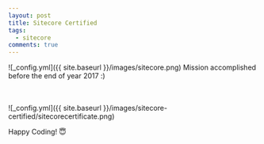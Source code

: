 ```yaml
---
layout: post
title: Sitecore Certified
tags:
  - sitecore  
comments: true
---
```


![_config.yml]({{ site.baseurl }}/images/sitecore.png)
Mission accomplished before the end of year 2017 :)
<!--more-->
<br/>
<br/>
![_config.yml]({{ site.baseurl }}/images/sitecore-certified/sitecorecertificate.png)


Happy Coding! 😇